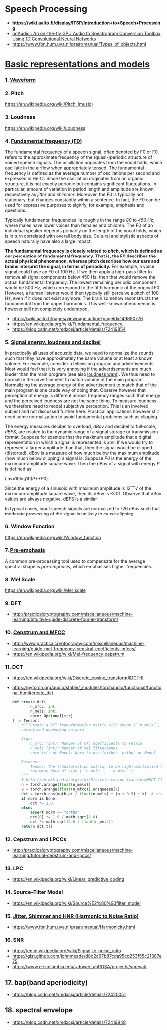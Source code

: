 # Speech Processing

* **https://wiki.aalto.fi/display/ITSP/Introduction+to+Speech+Processing**
* [nnAudio : An on-the-fly GPU Audio to Spectrogram Conversion Toolbox Using 1D Convolutional Neural Networks](https://arxiv.org/abs/1912.12055)
* https://www.fon.hum.uva.nl/praat/manual/Types_of_objects.html

# [Basic representations and models](https://wiki.aalto.fi/display/ITSP/Basic+representations+and+models)

### 1. [Waveform](https://wiki.aalto.fi/display/ITSP/Waveform)

### 2. Pitch

https://en.wikipedia.org/wiki/Pitch_(music)

### 3. Loudness

https://en.wikipedia.org/wiki/Loudness

### 4. [Fundamental frequency (F0)](https://wiki.aalto.fi/pages/viewpage.action?pageId=149890776)

The fundamental frequency of a speech signal, often denoted by F0 or F0, refers to the approximate frequency of the (quasi-)periodic structure of voiced speech signals. The oscillation originates from the vocal folds, which oscillate in the airflow when appropriately tensed. The fundamental frequency is defined as the average number of oscillations per second and expressed in Hertz. Since the oscillation originates from an organic structure, it is not exactly periodic but contains significant fluctuations. In particular, amount of variation in period length and amplitude are known respectively as *jitter* and *shimmer*. Moreover, the F0 is typically not stationary, but changes constantly within a sentence. In fact, the F0 can be used for expressive purposes to signify, for example, emphasis and questions.

Typically fundamental frequencies lie roughly in the range *80* to *450 Hz*, where males have lower voices than females and children. The F0 of an individual speaker depends primarily on the length of the vocal folds, which is in turn correlated with overall body size. Cultural and stylistic aspects of speech naturally have also a large impact.

**The fundamental frequency is closely related to *pitch*, which is defined as our perception of fundamental frequency. That is, the F0 describes the actual physical phenomenon, whereas pitch describes how our ears and brains interpret the signal, in terms of periodicity.** For example, a voice signal could have an F0 of 100 Hz. If we then apply a high-pass filter to remove all signal components below 450 Hz, then that would remove the actual fundamental frequency. The lowest remaining periodic component would be 500 Hz, which correspond to the fifth harmonic of the original F0. However, a human listener would then typically still perceive a pitch of 100 Hz, even if it does not exist anymore. The brain somehow reconstructs the fundamental from the upper harmonics. This well-known phenomenon is however still not completely understood.

* https://wiki.aalto.fi/pages/viewpage.action?pageId=149890776
* https://en.wikipedia.org/wiki/Fundamental_frequency.
* https://blog.csdn.net/xmdxcsj/article/details/72419854

### 5. [Signal energy, loudness and decibel](https://wiki.aalto.fi/display/ITSP/Signal+energy%2C+loudness+and+decibel)

In practically all uses of acoustic data, we need to normalize the sounds such that they have approximately the same volume or at least a known volume. For example, consider a television program and advertisements. Most would feel that it is very annoying if the advertisements are much louder than the main program (see also [loudness wars](https://en.wikipedia.org/wiki/Loudness_war)). We thus need to normalize the advertisement to match volume of the main program. Normalizing the average energy of the advertisement to match that of the main program is one crude way of doing that. Observe however that perception of energy is different across frequency ranges such that energy and the perceived loudness are not the same thing. To measure loudness we therefore need to model subjective perception. This is an involved subject and not discussed further here. Practical applications however still need some normalization to avoid fundamental problems such as clipping.

The energy measures decibel to overload, *dBov* and decibel to full-scale, *dBFS,* are related to the dynamic range of a signal storage or transmission format. Suppose for example that the maximum amplitude that a digital representation in which a signal is represented is *xov*. If we would try to represent a larger amplitude than that, then the signal would be clipped (distorted). dBov is a measure of how much below the maximum amplitude (how much below clipping) a signal is. Suppose *P0* is the energy of the maximum-amplitude square wave. Then the dBov of a signal with energy *P* is defined as

*L*ov=10log10(*P**P*0).

Since the energy of a sinusoid with maximum amplitude is 12‾‾√ of the maximum-amplitude square wave, then its dBov is -3.01. Observe that dBov values are always negative. dBFS is a similar

In typical cases, input speech signals are normalized to -26 dBov such that moderate processing of the signal is unlikely to cause clipping.

### 6. Window Function

https://en.wikipedia.org/wiki/Window_function

### 7. [Pre-emphasis](https://wiki.aalto.fi/display/ITSP/Pre-emphasis)

A common pre-processing tool used to compensate for the average spectral shape is *pre-emphasis*, which emphasises higher frequencies.

### 8. Mel Scale

https://en.wikipedia.org/wiki/Mel_scale

### 9. DFT

* http://practicalcryptography.com/miscellaneous/machine-learning/intuitive-guide-discrete-fourier-transform/

### 10. [Cepstrum and MFCC](https://wiki.aalto.fi/display/ITSP/Cepstrum+and+MFCC)

* http://www.practicalcryptography.com/miscellaneous/machine-learning/guide-mel-frequency-cepstral-coefficients-mfccs/
* https://en.wikipedia.org/wiki/Mel-frequency_cepstrum

### 11. DCT

* https://en.wikipedia.org/wiki/Discrete_cosine_transform#DCT-II

* https://pytorch.org/audio/stable/_modules/torchaudio/functional/functional.html#create_dct

  ```python
  def create_dct(
          n_mfcc: int,
          n_mels: int,
          norm: Optional[str]
  ) -> Tensor:
      r"""Create a DCT transformation matrix with shape (``n_mels``, ``n_mfcc``),
      normalized depending on norm.
  
      Args:
          n_mfcc (int): Number of mfc coefficients to retain
          n_mels (int): Number of mel filterbanks
          norm (str or None): Norm to use (either 'ortho' or None)
  
      Returns:
          Tensor: The transformation matrix, to be right-multiplied to
          row-wise data of size (``n_mels``, ``n_mfcc``).
      """
      # http://en.wikipedia.org/wiki/Discrete_cosine_transform#DCT-II
      n = torch.arange(float(n_mels))
      k = torch.arange(float(n_mfcc)).unsqueeze(1)
      dct = torch.cos(math.pi / float(n_mels) * (n + 0.5) * k)  # size (n_mfcc, n_mels)
      if norm is None:
          dct *= 2.0
      else:
          assert norm == "ortho"
          dct[0] *= 1.0 / math.sqrt(2.0)
          dct *= math.sqrt(2.0 / float(n_mels))
      return dct.t()
  ```

### 12. Cepstrum and LPCCs

* http://practicalcryptography.com/miscellaneous/machine-learning/tutorial-cepstrum-and-lpccs/



### 13. LPC

* https://en.wikipedia.org/wiki/Linear_predictive_coding



### 14. Source-Filter Model

* https://en.wikipedia.org/wiki/Source%E2%80%93filter_model



### 15. [Jitter, Shimmer and HNR (Harmonic to Noise Ratio)](https://pdf.sciencedirectassets.com/282073/1-s2.0-S2212017313X00040/1-s2.0-S2212017313002788/main.pdf?X-Amz-Security-Token=IQoJb3JpZ2luX2VjEFsaCXVzLWVhc3QtMSJGMEQCIA4n44zjZeFTKMt6DXEKQSb4%2Fhn2OXuACgn5tBG9VcfgAiB3NsTVBaV9rUd9Ncg2CJzgoGiBTGRUQW%2Bw1Dkg%2FK0t2yr6AwhEEAQaDDA1OTAwMzU0Njg2NSIMXHuKA3Z2Ro8wGA9jKtcDWFqX9MbPzjzYP%2F70iWLc9nc4XZXqV8euIIps1BptfU%2FuumNgifJX1uDBpVG5BdzkPeoGkzALRsamp7udB39nwtV4%2BgzinVqg3AaKH4MrzTd38UOFicPO9OAgSgUqT13qDjYBmeO02LfOyn97st%2F7ZI7ywBFOW1s8dOs8nh1n0DN4fGu5dbqQXW0prWa6ATa9pkLoIZOqzRAx7XouFy1m%2BVvCjFjPjbSVXzlzAlYSEFNPLoWq4YJ4eck%2FeDvQwXIGumxRHiw7OXdw7JJ5%2FnoIP0HfqU8NDAY3Auw8U0c8CJF4icWf7ok3rb5hB9ZuskmopBXiq%2BJ1aI%2F3d6gG3%2B92DLbq%2FnluF1vCQAgq%2BZA8lx8AdO7n3VEZt3JMWJ4s9CeyYOJmziq45JjEoDAJsaqKItgnX8gIm3DxaRfjr2C3lP8jLlzLRWUKv%2FPjp4iIDWR546AZKSxzDBcuPHc5eW8%2Fw5IRwKMALE9%2BgvIa%2FlRklM%2BygXbl9r286W9OUz0GNzuqymb3QnBFuYTN%2Fr3UW0cjrdjLZgdXZXnFOnT7nv8zuWPAWxPD7W4236WgGioaEqYl8lxM3dkkx6mh4Lex2y9dAFnQdztCYfWpVIZ5jqQ3m5twKLdMrT11MLXukIcGOqYBlDmVthxgKe4s3WfIL4obgC6sV87aRkOabaZit8pbtJD3M0v6654GtAfNqPCWsisqFni3ts2U%2FSdRB0yz8mU7V%2FCzoObSeXG81hTxKTdVzf%2BrCO0sq2mWYwvjXPE7eqDOMPsOSMQHHwE%2FvnEfjfBO8J1qPLu7YM3CItgjWxq%2BlROxJxF7%2FUdh3Lqmrp%2B0OzUXBTgR%2Ban114dRkud8YQEuYPUhaBC8vw%3D%3D&X-Amz-Algorithm=AWS4-HMAC-SHA256&X-Amz-Date=20210706T115200Z&X-Amz-SignedHeaders=host&X-Amz-Expires=300&X-Amz-Credential=ASIAQ3PHCVTY7HFIMI5B%2F20210706%2Fus-east-1%2Fs3%2Faws4_request&X-Amz-Signature=af8287d985eae940605a85d8f3f90e9f4da55ba9b7e97fc5bbb5fd31f5885bdf&hash=1f560f1fdb057e026247519b09f10a8cb4b08c69f300f2e98ca78ce01653cfc4&host=68042c943591013ac2b2430a89b270f6af2c76d8dfd086a07176afe7c76c2c61&pii=S2212017313002788&tid=spdf-5f2ea002-69f1-40f1-b243-68cf45f9c6d6&sid=b85a4ad11928754d041a52a30babec8bb271gxrqa&type=client)

* https://www.fon.hum.uva.nl/praat/manual/Harmonicity.html



### 16. SNR

* https://en.m.wikipedia.org/wiki/Signal-to-noise_ratio
* https://gist.github.com/johnmeade/d8d2c67b87cda95cd253f55c21387e75
* https://www.ee.columbia.edu/~dpwe/LabROSA/projects/snreval/



## 17.  bap(band aperiodicity)

* https://blog.csdn.net/xmdxcsj/article/details/72420051



## 18. spectral envelope

* https://blog.csdn.net/xmdxcsj/article/details/72419948

